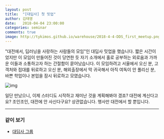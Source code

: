 ```yaml
---
layout: post
title:  "[대딥사] 첫 밋업"
author: 김태영
date:   2018-04-04 23:00:00
categories: seminar
comments: true
image: http://tykimos.github.io/warehouse/2018-4-4-DDS_first_meetup.png
---
```

"대전에서, 딥러닝을 사랑하는 사람들의 모임"인 대딥사 밋업을 했습니다. 짧은 시간이었지만 이 모임이 만들어진 것이 당연한 듯 자기 소개에서 홀로 공부하는 외로움과 가까운 이들과 소통하고자 하는 간절함이 묻어났습니다. 이 모임하려고 서울에서 오신 분, 고객처와 접대를 뒤로하고 오신 분, 해외출장에서 막 귀국해서 아직 여독이 안 풀리신 분, 바쁜 학업이나 본업을 잠시 뒤로하고 모였습니다.
    
![img](http://tykimos.github.io/warehouse/2018-4-4-DDS_first_meetup.png)

일단 만났으니, 이제 스터디도 시작하고 재미난 것을 계획해봐야 겠죠? 대전에 계신다고요? 조인조인, 대전에 안 사신다구요? 상관없습니다. 행사만 대전에서 할 뿐입니다. 

---

### 같이 보기

* [대딥사 그룹](https://www.facebook.com/groups/ddeeps/)

